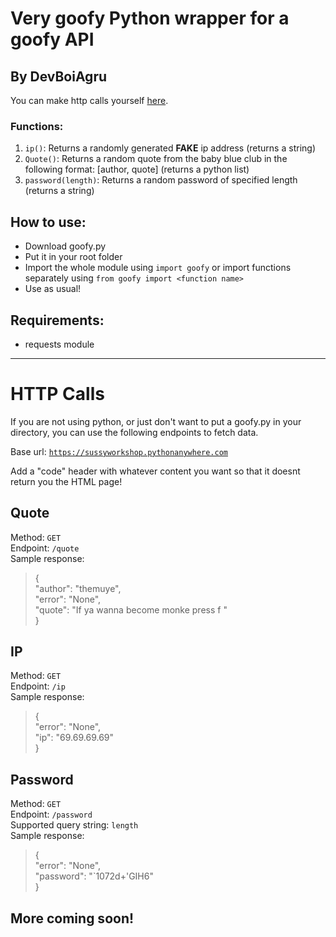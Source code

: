 # Very goofy Python wrapper for a goofy API
## By DevBoiAgru

You can make http calls yourself [here](https://sussyworkshop.pythonanywhere.com/).


### Functions:
1. ```ip()```: Returns a randomly generated **FAKE** ip address (returns a string)
2. ```Quote()```: Returns a random quote from the baby blue club in the following format: [author, quote] (returns a python list)
3. ```password(length)```: Returns a random password of specified length (returns a string)


## How to use:
- Download goofy.py
- Put it in your root folder
- Import the whole module using ```import goofy``` or import functions separately using ```from goofy import <function name>```
- Use as usual!


## Requirements:
- requests module

<hr>

# HTTP Calls

If you are not using python, or just don't want to put a goofy.py in your directory, you can use the following endpoints to fetch data. <br>

Base url: <code>https://sussyworkshop.pythonanywhere.com</code>

Add a "code" header with whatever content you want so that it doesnt return you the HTML page!

## Quote

Method:   <code>GET</code>      <br>
Endpoint: <code>/quote</code>      <br>
Sample response: <br>
>{<br>
    "author": "themuye", <br>
	"error": "None", <br>
	"quote": "If ya wanna become monke press f "<br>
}


## IP

Method:   <code>GET</code>      <br>
Endpoint: <code>/ip</code>      <br>
Sample response: <br>
>{<br>
	"error": "None",<br>
	"ip": "69.69.69.69"<br>
}


## Password

Method:   <code>GET</code>       <br>
Endpoint: <code>/password</code>       <br>
Supported query string: <code>length</code> <br>
Sample response: <br>
>{<br>
	"error": "None",<br>
	"password": "`1072d+'GIH6"<br>
}<br>







## More coming soon!
